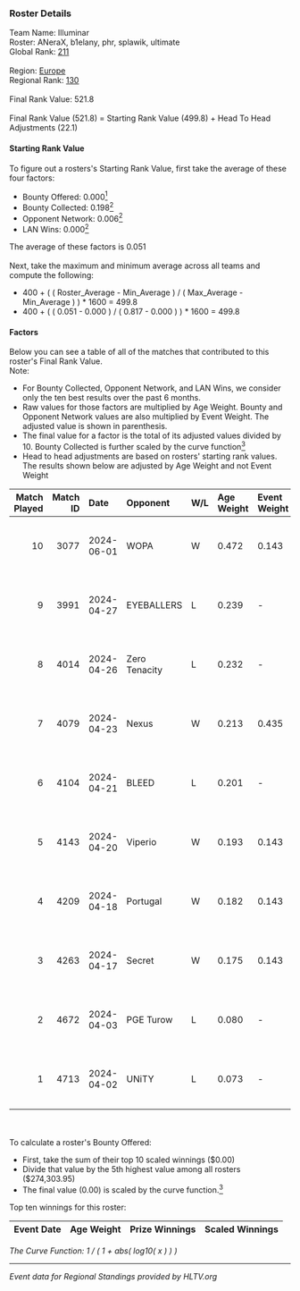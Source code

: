 ### Roster Details<br />
Team Name: Illuminar<br />
Roster: ANeraX, b1elany, phr, splawik, ultimate<br />
Global Rank: [211](../../standings_global_2024_09_18.md)<br />
<br />
Region: [Europe]( ../../standings_europe_2024_09_18.md)<br />
Regional Rank: [130]( ../../standings_europe_2024_09_18.md)<br />
<br />
Final Rank Value:  521.8<br />
<br />
Final Rank Value (521.8) = Starting Rank Value (499.8) + Head To Head Adjustments (22.1)<br />

#### Starting Rank Value<br />
To figure out a rosters's Starting Rank Value, first take the average of these four factors:<br />
- Bounty Offered: 0.000[<sup>1</sup>](#table2)
- Bounty Collected: 0.198[<sup>2</sup>](#table1)
- Opponent Network: 0.006[<sup>2</sup>](#table1)
- LAN Wins: 0.000[<sup>2</sup>](#table1)

The average of these factors is 0.051<br />
<br />
Next, take the maximum and minimum average across all teams and compute the following:<br />
- 400 + ( ( Roster_Average - Min_Average ) / ( Max_Average - Min_Average ) ) * 1600 = 499.8
- 400 + ( ( 0.051 - 0.000 ) / ( 0.817 - 0.000 ) ) * 1600 = 499.8


#### Factors<br />
Below you can see a table of all of the matches that contributed to this roster's Final Rank Value.<br />
Note:<br />

- For Bounty Collected, Opponent Network, and LAN Wins, we consider only the ten best results over the past 6 months.
- Raw values for those factors are multiplied by Age Weight. Bounty and Opponent Network values are also multiplied by Event Weight. The adjusted value is shown in parenthesis.
- The final value for a factor is the total of its adjusted values divided by 10. Bounty Collected is further scaled by the curve function[<sup>3</sup>](#curveFunction)
- Head to head adjustments are based on rosters' starting rank values. The results shown below are adjusted by Age Weight and not Event Weight
<span id="table1"></span><br />


| Match Played | Match ID | Date       | Opponent      | W/L | Age Weight | Event Weight | Bounty Collected | Opponent Network | LAN Wins  | H2H Adj. | Roster                                  |
| -: | -: | :- | :- | :- | :- | :- | :- | :- | :- | -: | :- |
|           10 |     3077 | 2024-06-01 | WOPA          | W   | 0.472      | 0.143        | 0.001 (0.000)    | 0.106 (0.007)    | 0 (0.000) |     9.85 | ANeraX, b1elany, phr, splawik, ultimate |
|            9 |     3991 | 2024-04-27 | EYEBALLERS    | L   | 0.239      | -            | -                | -                | -         |    -1.26 | ANeraX, Furlan, keis, phr, ultimate     |
|            8 |     4014 | 2024-04-26 | Zero Tenacity | L   | 0.232      | -            | -                | -                | -         |    -0.32 | ANeraX, Furlan, keis, phr, ultimate     |
|            7 |     4079 | 2024-04-23 | Nexus         | W   | 0.213      | 0.435        | 0.009 (0.001)    | 0.542 (0.050)    | 0 (0.000) |     5.63 | ANeraX, Furlan, keis, phr, ultimate     |
|            6 |     4104 | 2024-04-21 | BLEED         | L   | 0.201      | -            | -                | -                | -         |    -0.80 | ANeraX, Furlan, keis, phr, ultimate     |
|            5 |     4143 | 2024-04-20 | Viperio       | W   | 0.193      | 0.143        | 0.001 (0.000)    | 0.013 (0.000)    | 0 (0.000) |     3.87 | ANeraX, Furlan, keis, phr, ultimate     |
|            4 |     4209 | 2024-04-18 | Portugal      | W   | 0.182      | 0.143        | 0.001 (0.000)    | 0.058 (0.002)    | 0 (0.000) |     3.73 | ANeraX, Furlan, keis, phr, ultimate     |
|            3 |     4263 | 2024-04-17 | Secret        | W   | 0.175      | 0.143        | 0.000 (0.000)    | 0.016 (0.000)    | 0 (0.000) |     2.83 | ANeraX, Furlan, keis, phr, ultimate     |
|            2 |     4672 | 2024-04-03 | PGE Turow     | L   | 0.080      | -            | -                | -                | -         |    -1.25 | ANeraX, Furlan, keis, phr, ultimate     |
|            1 |     4713 | 2024-04-02 | UNiTY         | L   | 0.073      | -            | -                | -                | -         |    -0.23 | ANeraX, Furlan, keis, phr, ultimate     |

<br />
<span id="table2"></span><br />
To calculate a roster's Bounty Offered:<br />

- First, take the sum of their top 10 scaled winnings ($0.00)
- Divide that value by the 5th highest value among all rosters ($274,303.95)
- The final value (0.00) is scaled by the curve function.[<sup>3</sup>](#curveFunction)

Top ten winnings for this roster:<br />

| Event Date | Age Weight | Prize Winnings | Scaled Winnings |
| :- | -: | :- | :- |


<span id="curveFunction"></span>_The Curve Function: 1 / ( 1 + abs( log10( x ) ) )_<br />

---
_Event data for Regional Standings provided by HLTV.org_<br />
